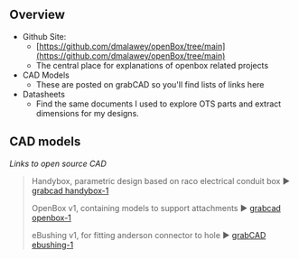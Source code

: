 
## Overview
* Github Site:
  * [https://github.com/dmalawey/openBox/tree/main](https://github.com/dmalawey/openBox/tree/main)
  * The central place for explanations of openbox related projects
* CAD Models
  * These are posted on grabCAD so you'll find lists of links here
* Datasheets
  * Find the same documents I used to explore OTS parts and extract dimensions for my designs.


## CAD models
_Links to open source CAD_

> Handybox, parametric design based on raco electrical conduit box ► [grabcad handybox-1](https://grabcad.com/library/handybox-1)
>
> OpenBox v1, containing models to support attachments ► [grabcad openbox-1](https://grabcad.com/library/openbox-1)
>
> eBushing v1, for fitting anderson connector to hole ► [grabCAD ebushing-1](https://grabcad.com/library/ebushing-1)
> 
